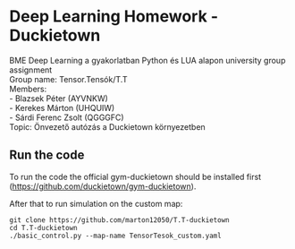 # Deep Learning Homework - Duckietown
BME Deep Learning a gyakorlatban Python és LUA alapon university group assignment <br />
Group name: Tensor.Tensók/T.T <br />
Members: <br />
    - Blazsek Péter (AYVNKW) <br />
    - Kerekes Márton (UHQUIW) <br />
    - Sárdi Ferenc Zsolt (QGGGFC) <br />
Topic: Önvezető autózás a Duckietown környezetben <br />


## Run the code
To run the code the official gym-duckietown should be installed first (https://github.com/duckietown/gym-duckietown). 

After that to run simulation on the custom map:
```
git clone https://github.com/marton12050/T.T-duckietown
cd T.T-duckietown
./basic_control.py --map-name TensorTesok_custom.yaml
```